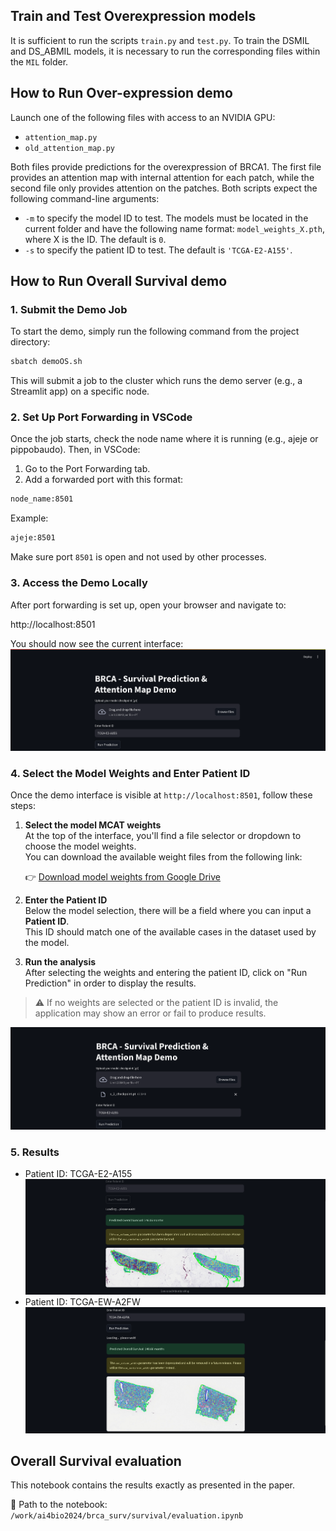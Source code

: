 ## Train and Test Overexpression models

It is sufficient to run the scripts `train.py` and `test.py`. To train the DSMIL and DS_ABMIL models, it is necessary to run the corresponding files within the `MIL` folder.


## How to Run Over-expression demo

Launch one of the following files with access to an NVIDIA GPU:

- `attention_map.py`
- `old_attention_map.py`

Both files provide predictions for the overexpression of BRCA1. The first file provides an attention map with internal attention for each patch, while the second file only provides attention on the patches.
Both scripts expect the following command-line arguments:

- `-m` to specify the model ID to test. The models must be located in the current folder and have the following name format: `model_weights_X.pth`, where X is the ID. The default is `0`.
- `-s` to specify the patient ID to test. The default is `'TCGA-E2-A155'`.


## How to Run Overall Survival demo

### 1. Submit the Demo Job

To start the demo, simply run the following command from the project directory:

```bash
sbatch demoOS.sh
```

This will submit a job to the cluster which runs the demo server (e.g., a Streamlit app) on a specific node.
### 2. Set Up Port Forwarding in VSCode

Once the job starts, check the node name where it is running (e.g., ajeje or pippobaudo). Then, in VSCode:

1. Go to the Port Forwarding tab.
2.  Add a forwarded port with this format:
```bash
node_name:8501
```
Example:
```bash
ajeje:8501
```
  Make sure port ```8501``` is open and not used by other processes.

### 3. Access the Demo Locally

After port forwarding is set up, open your browser and navigate to:

http://localhost:8501

You should now see the current interface: ![](img/demo1.png)

### 4. Select the Model Weights and Enter Patient ID

Once the demo interface is visible at `http://localhost:8501`, follow these steps:

1. **Select the model MCAT weights**  
   At the top of the interface, you'll find a file selector or dropdown to choose the model weights.  
   You can download the available weight files from the following link:

   👉 [Download model weights from Google Drive](https://drive.google.com/drive/folders/1AEz8LCSWBxUGjOxhNfpERG4iOjh6uh1H?usp=drive_link)


2. **Enter the Patient ID**  
   Below the model selection, there will be a field where you can input a **Patient ID**.  
   This ID should match one of the available cases in the dataset used by the model.

3. **Run the analysis**  
   After selecting the weights and entering the patient ID, click on "Run Prediction" in order to display the results.

> ⚠️ If no weights are selected or the patient ID is invalid, the application may show an error or fail to produce results.

![](img/demo2.png)

### 5. Results
- Patient ID: TCGA-E2-A155 ![](img/demo3.png)
- Patient ID: TCGA-EW-A2FW ![](img/demo4.png)
  
## Overall Survival evaluation
This notebook contains the results exactly as presented in the paper.

📍 Path to the notebook:  
`/work/ai4bio2024/brca_surv/survival/evaluation.ipynb`
